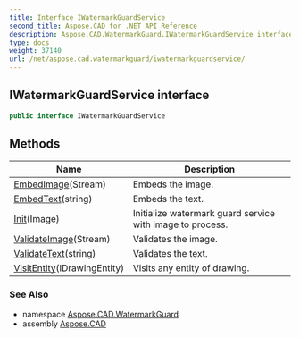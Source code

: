 ```yaml
---
title: Interface IWatermarkGuardService
second_title: Aspose.CAD for .NET API Reference
description: Aspose.CAD.WatermarkGuard.IWatermarkGuardService interface. 
type: docs
weight: 37140
url: /net/aspose.cad.watermarkguard/iwatermarkguardservice/
---
```

## IWatermarkGuardService interface

```csharp
public interface IWatermarkGuardService
```

## Methods

| Name | Description |
| --- | --- |
| [EmbedImage](../../aspose.cad.watermarkguard/iwatermarkguardservice/embedimage/)(Stream) | Embeds the image. |
| [EmbedText](../../aspose.cad.watermarkguard/iwatermarkguardservice/embedtext/)(string) | Embeds the text. |
| [Init](../../aspose.cad.watermarkguard/iwatermarkguardservice/init/)(Image) | Initialize watermark guard service with image to process. |
| [ValidateImage](../../aspose.cad.watermarkguard/iwatermarkguardservice/validateimage/)(Stream) | Validates the image. |
| [ValidateText](../../aspose.cad.watermarkguard/iwatermarkguardservice/validatetext/)(string) | Validates the text. |
| [VisitEntity](../../aspose.cad.watermarkguard/iwatermarkguardservice/visitentity/)(IDrawingEntity) | Visits any entity of drawing. |

### See Also

* namespace [Aspose.CAD.WatermarkGuard](../../aspose.cad.watermarkguard/)
* assembly [Aspose.CAD](../../)


